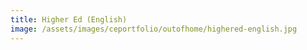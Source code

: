 ```yaml
---
title: Higher Ed (English)
image: /assets/images/ceportfolio/outofhome/highered-english.jpg
---
```

